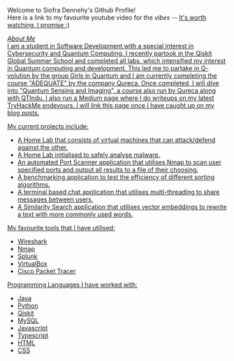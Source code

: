 Welcome to Siofra Dennehy's Github Profile! </br>
Here is a link to my favourite youtube video for the *vibes* -- <a href = "https://www.youtube.com/watch?v=qs_-emj1qR4"> It's worth watching, I promise :)

*About Me* </br>
I am a student in Software Development with a special interest in Cybersecurity and Quantum Computing. I recently partook in the Qiskit Global Summer School and completed all labs, which intensified my interest in Quantum computing and development. This led me to partake in Q-volution by the group Girls in Quantum and I am currently completing the course "ADEQUATE" by the company Qureca. Once completed, I will dive into "Quantum Sensing and Imaging", a course also run by Qureca along with QTIndu. I also run a Medium page where I do writeups on my latest TryHackMe endevours. I will link this page once I have caught up on my blog posts.  

My current projects include:
  - A Home Lab that consists of virtual machines that can attack/defend against the other.
  - A Home Lab initialised to safely analyse malware.
  - An automated Port Scanner application that utilises Nmap to scan user specified ports and output all results to a file of their choosing.
  - A benchmarking application to test the efficiency of different sorting algorithms.
  - A terminal based chat application that utilises multi-threading to share messages between users.
  - A Similarity Search application that utilises vector embeddings to rewrite a text with more commonly used words.

My favourite tools that I have utilised:
  - Wireshark
  - Nmap
  - Splunk
  - VirtualBox
  - Cisco Packet Tracer
    
Programming Languages I have worked with:
   -  Java
   -  Python
   -  Qiskit
   -  MySQL
   -  Javascript
   -  Typescript
   -  HTML
   -  CSS





  



<!--
**SiofraDennehy/SiofraDennehy** is a ✨ _special_ ✨ repository because its `README.md` (this file) appears on your GitHub profile.

Here are some ideas to get you started:

- 🔭 I’m currently working on ...
- 🌱 I’m currently learning ...
- 👯 I’m looking to collaborate on ...
- 🤔 I’m looking for help with ...
- 💬 Ask me about ...
- 📫 How to reach me: ...
- 😄 Pronouns: ...
- ⚡ Fun fact: ...
-->
